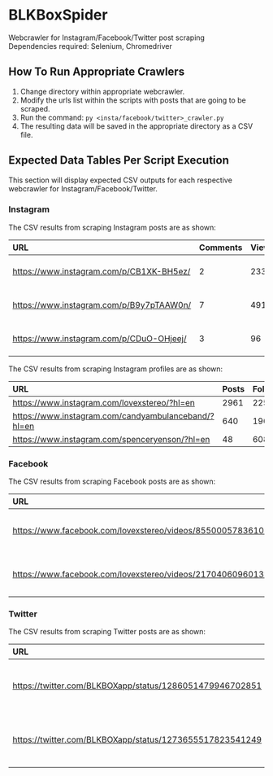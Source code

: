 # BLKBoxSpider
Webcrawler for Instagram/Facebook/Twitter post scraping  
Dependencies required: Selenium, Chromedriver  

## How To Run Appropriate Crawlers
1. Change directory within appropriate webcrawler.
2. Modify the urls list within the scripts with posts that are going to be scraped.
3. Run the command: `py <insta/facebook/twitter>_crawler.py`
4. The resulting data will be saved in the appropriate directory as a CSV file.

## Expected Data Tables Per Script Execution
This section will display expected CSV outputs for each respective webcrawler for Instagram/Facebook/Twitter.

### Instagram
The CSV results from scraping Instagram posts are as shown:  

| URL                                      | Comments | Views | Likes | Date         |
|:---------------------------------------- | -------- | ----- | ----- | ------------ |
| https://www.instagram.com/p/CB1XK-BH5ez/ | 2        | 233   | 37    | Jun 24, 2020 |
| https://www.instagram.com/p/B9y7pTAAW0n/ | 7        | 491   | 91    | Mar 16, 2020 |
| https://www.instagram.com/p/CDuO-OHjeej/ | 3        | 96    | 14    | Aug 10, 2020 |



The CSV results from scraping Instagram profiles are as shown:

| URL                                                 | Posts    | Followers |
|:--------------------------------------------------- | -------- | --------- |
| https://www.instagram.com/lovexstereo/?hl=en        | 2961     | 2256      |
| https://www.instagram.com/candyambulanceband/?hl=en | 640      | 1966      |
| https://www.instagram.com/spenceryenson/?hl=en      | 48       | 6085      |

### Facebook
The CSV results from scraping Facebook posts are as shown:

| URL                                                          | Comments | Views | Likes | Date                 |
|:------------------------------------------------------------ | -------- | ----- | ----- | -------------------- |
| https://www.facebook.com/lovexstereo/videos/855000578361086/ | 6        | 243   | 35    | July 18 at 10:48 AM  |
| https://www.facebook.com/lovexstereo/videos/217040609601399/ | 0        | 50    | 10    | July 31 at 4:03 PM   |

### Twitter
The CSV results from scraping Twitter posts are as shown:

| URL                                                      | Comments | Views | Likes | Date                    |
|:-------------------------------------------------------- | -------- | ----- | ----- | ----------------------- |
| https://twitter.com/BLKBOXapp/status/1286051479946702851 | N/A      | N/A   | 2     | 2:32 PM - Jul 22, 2020  |
| https://twitter.com/BLKBOXapp/status/1273655517823541249 | N/A      | N/A   | 3     | 9:35 AM - Jun 18, 2020  |
